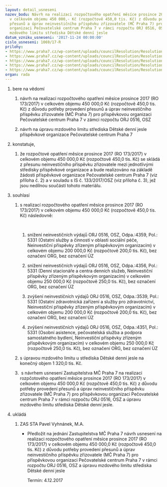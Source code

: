 ```yaml
---
layout: detail_usneseni
nazev_bodu: Návrh na realizaci rozpočtového opatření měsíce prosince 2017 (RO 173/2017)
  v celkovém objemu 450 000,- Kč (rozpočtově 450,0 tis. Kč) z důvodu potřeby provedení
  přesunů a úprav neinvestičního příspěvku zřizovatele (MČ Praha 7) pro příspěvkovou
  organizaci Pečovatelské centrum Praha 7 v rámci rozpočtu ORJ 0516, OSZ a úpravu
  mzdového limitu střediska Dětské denní jesle
datum_vzniku_usneseni: '2017-11-24 00:00:00'
cislo_usneseni: 1069/17-R
prilohy:
- https://www.praha7.cz/wp-content/uploads/councilResolution/Resolutions/29728/export/prilohac1duvodovazprava~272857.docx
- https://www.praha7.cz/wp-content/uploads/councilResolution/Resolutions/29728/export/prilohac2zadostprispevkoveorganizace~272856.pdf
- https://www.praha7.cz/wp-content/uploads/councilResolution/Resolutions/29728/export/133zmenaprispevkuPCP7~272855.doc
- https://www.praha7.cz/wp-content/uploads/councilResolution/Resolutions/29728/export/prilohac4Usnesenizastupitelstva~272854.pdf
- https://www.praha7.cz/wp-content/uploads/councilResolution/Resolutions/29728/export/export~294791.pdf
organ: rada
---
```

<ol class="urzList_view" id="urzList">
<li id="" class="urzClass1"><span name="1">bere na vědomí</span>
<ol class="urzOlClass decimal ">
<li id="" class="urzClass2" style="TEXT-ALIGN: left"><span><p>návrh na realizaci rozpočtového opatření měsíce prosince 2017 (RO 173/2017)&nbsp;v celkovém objemu 450 000,0 Kč (rozpočtově 450,0 tis. Kč) z důvodu potřeby provedení přesunů a úprav neinvestičního příspěvku zřizovatele (MČ Praha 7) pro příspěvkovou organizaci Pečovatelské centrum Praha 7 v zámci rozpočtu ORJ 0516, OSZ</p></span></li>
<li id="" class="urzClass2" style="TEXT-ALIGN: left"><span><p>návrh na úpravu mzdového limitu střediska Dětské denní jesle příspěvkové organizace Pečovatelské centrum Praha 7</p></span></li></ol></li>
<li id="" class="urzClass1"><span name="50">konstatuje,</span>
<ol class="urzOlClass decimal ">
<li id="" class="urzClass2" style="TEXT-ALIGN: left"><span><p>že rozpočtové opatření měsíce prosince 2017 (RO 173/2017)&nbsp;v celkovém objemu 450 000,0 Kč (rozpočtově 450,0 tis. Kč) se skládá z přesunu neinvestičního příspěvku zřizovatele mezi jednotlivými středisky příspěvkové organizace a bude realizováno na základě žádosti příspěvkové organizace Pečovatelské centrum Praha 7 (viz příloha č. 2) a v souladu s IS č. 133/2017/OSZ (viz příloha č. 3), jež jsou nedílnou součástí tohoto materiálu.</p></span></li></ol></li>
<li id="" class="urzClass1"><span name="26">souhlasí</span>
<ol class="urzOlClass decimal ">
<li id="" class="urzClass2" style="TEXT-ALIGN: left"><span><p>s realizací rozpočtového opatření měsíce prosince 2017 (RO 173/2017)&nbsp;v celkovém objemu 450 000,0 Kč (rozpočtově 450,0 tis. Kč) následovně:</p><p><br></p></span>
<ol class="urzUlClass">
<li id="" class="urzClass3" style="TEXT-ALIGN: left"><span><p>snížení neinvestičních výdajů ORJ 0516, OSZ, Odpa.:4359, Pol.: 5331 (Ostatní služby a činnosti v oblasti sociální péče, Neinvestiční příspěvky zřízeným příspěvkovým organizacím) v celkovém objemu 200 000,0 Kč (rozpočtově 200,0 tis. Kč), bez označení ORG, bez označení ÚZ</p></span></li>
<li id="" class="urzClass3" style="TEXT-ALIGN: left"><span><p>snížení neinvestičních výdajů ORJ 0516, OSZ, Odpa.:4356, Pol.: 5331 (Denní stacionáře a centra denních služeb, Neinvestiční příspěvky zřízeným příspěvkovým organizacím) v celkovém objemu 250 000,0 Kč (rozpočtově 250,0 tis. Kč), bez označení ORG, bez označení ÚZ</p></span></li>
<li id="" class="urzClass3" style="TEXT-ALIGN: left"><span><p>zvýšení neinvestičních výdajů ORJ 0516, OSZ, Odpa.:3539, Pol.: 5331 (Ostatní zdravotnická zařízení a služby pro zdravotnictví, Neinvestiční příspěvky zřízeným příspěvkovým organizacím) v celkovém objemu 200 000,0 Kč (rozpočtově 200,0 tis. Kč), bez označení ORG, bez označení ÚZ</p></span></li>
<li id="" class="urzClass3" style="TEXT-ALIGN: left"><span><p>zvýšení neinvestičních výdajů ORJ 0516, OSZ, Odpa.:4351, Pol.: 5331 (Osobní asistence, pečovatelská služba a podpora samostatného bydlení, Neinvestiční příspěvky zřízeným příspěvkovým organizacím) v celkovém objemu 250 000,0 Kč (rozpočtově 250,0 tis. Kč), bez označení ORG, bez označení ÚZ</p></span></li></ol></li>
<li id="" class="urzClass2" style="TEXT-ALIGN: left"><span><p>s úpravou mzdového limitu u střediska Dětské denní jesle na konečný objem 1 320,0 tis. Kč.</p></span></li>
<li id="" class="urzClass2" style="TEXT-ALIGN: left"><span><p>&nbsp;s návrhem usnesení Zastupitelstva MČ Praha 7 na realizaci rozpčotového opatření měsíce prosince 2017 (RO 173/2017)&nbsp;v celkovém objemu 450 000,0 Kč (rozpčtově 450,0 tis. Kč) z důvodu potřeby provedení přesunů a úprav neinvestičního příspěvku zřizovatele (MČ Praha 7) pro příspěvkovou organizaci Pečovatelské centrum Praha 7 v rámci rozpočtu ORJ 0516, OSZ a úpravu mzdového limitu střediska Dětské denní jesle.</p></span></li></ol></li><li class="urzClass1" id="urzUkoly"><span name="1">ukládá</span><ol class="urzOlClass"><li class="urzClass2"><span><p>ZAS STA Pavel Vyhnánek, M.A.</p></span><ul class="urzUlClass"><li class="urzClass3"><span><p>Předložit na jednání Zastupitelstva MČ Praha 7 návrh usnesení na realizaci rozpočtového opatření měsíce prosince 2017 (RO 173/2017) v celkovém objemu 450 000,0 Kč (rozpočtově 450,0 tis. Kč) z důvodu potřeby provedení přesunů a úprav neinvestičního příspěvku zřizovatele (MČ Praha 7) pro příspěvkovou organizaci Pečovatelské centrum Praha 7 v rámci rozpočtu ORJ 0516, OSZ a úpravu mzdového limitu střediska Dětské denní jesle</p></span><span class="urzUkolTermin">  Termín:&nbsp;4.12.2017</span></li></ul></li></ol></li>
</ol>